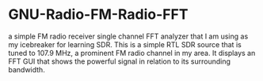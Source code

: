 # GNU-Radio-FM-Radio-FFT
a simple FM radio receiver single channel FFT analyzer that I am using as my icebreaker for learning SDR. This is a simple RTL SDR source that is tuned to 107.9 MHz, a prominent FM radio channel in my area. It displays an FFT GUI that shows the powerful signal in relation to its surrounding bandwidth. 
